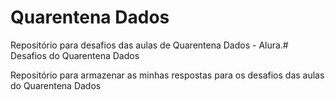 # Quarentena Dados

Repositório para desafios das aulas de Quarentena Dados - Alura.# Desafios do Quarentena Dados

Repositório para armazenar as minhas respostas para os desafios das aulas do Quarentena Dados
